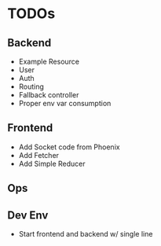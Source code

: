 # TODOs

## Backend

- Example Resource
- User
- Auth
- Routing
- Fallback controller
- Proper env var consumption

## Frontend

- Add Socket code from Phoenix
- Add Fetcher
- Add Simple Reducer

## Ops

## Dev Env

- Start frontend and backend w/ single line
